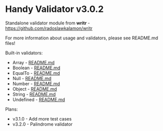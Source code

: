 # Handy Validator v3.0.2

Standalone validator module from **writr** - https://github.com/radoslawkalamon/writr

For more information about usage and validators, please see README.md files!

Built-in validators:
- Array - [README.md](/src/validators/array/README.md)
- Boolean - [README.md](/src/validators/boolean/README.md)
- EqualTo - [README.md](/src/validators/eqaulto/README.md)
- Null - [README.md](/src/validators/null/README.md)
- Number - [README.md](/src/validators/number/README.md)
- Object - [README.md](/src/validators/object/README.md)
- String - [README.md](/src/validators/string/README.md)
- Undefined - [README.md](/src/validators/undefined/README.md)

Plans:
- v3.1.0 - Add more test cases
- v3.2.0 - Palindrome validator
